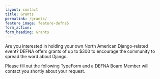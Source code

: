 ```yaml
---
layout: contact
title: Grants
permalink: /grants/
feature_image: feature-defna5
form_action:
form_heading: Grants
---
```


Are you interested in holding your own North American Django-related event? DEFNA offers grants of up to $300 to encourage the community to spread the word about Django.

Please fill out the following TypeForm and a DEFNA Board Member will contact you shortly about your request.
